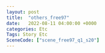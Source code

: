 ```yaml
---
layout: post
title:  "others_free97"
date:   2022-08-11 04:00:00 +0000
categories: Etc
Tags: Story Etc
SceneCode: ["scene_free97_q1_s20"]
---
```

